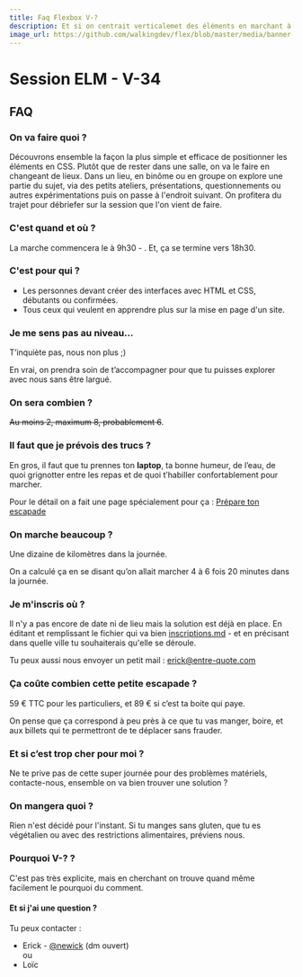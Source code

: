 ```yaml
---
title: Faq Flexbox V-?
description: Et si on centrait verticalemet des éléments en marchant à l'horizontal autour de ?.
image_url: https://github.com/walkingdev/flex/blob/master/media/banner-flex.jpg?raw=true
---
```


# Session ELM - V-34

## FAQ

### On va faire quoi ?

Découvrons ensemble la façon la plus simple et efficace de positionner les éléments en CSS.
Plutôt que de rester dans une salle, on va le faire en changeant de lieux.
Dans un lieu, en binôme ou en groupe on explore une partie du sujet, via des petits ateliers, présentations, questionnements ou autres expérimentations puis on passe à l'endroit suivant.
On profitera du trajet pour débriefer sur la session que l'on vient de faire.

### C'est quand et où ?

La marche commencera le à 9h30  - .
Et, ça se termine vers 18h30.

### C'est pour qui ?

- Les personnes devant créer des interfaces avec HTML et CSS, débutants ou confirmées.
- Tous ceux qui veulent en apprendre plus sur la mise en page d'un site.


### Je me sens pas au niveau…

T’inquiète pas, nous non plus ;)

En vrai, on prendra soin de t’accompagner pour que tu puisses explorer avec nous sans être largué.

### On sera combien ?

~~Au moins 2, maximum 8, probablement 6~~. 

### Il faut que je prévois des trucs ?

En gros, il faut que tu prennes ton **laptop**, ta bonne humeur, de l’eau, de quoi grignotter entre les repas et de quoi t’habiller confortablement pour marcher.

Pour le détail on a fait une page spécialement pour ça : [Prépare ton escapade](http://walkingdev.fr/#walkingdev/flex/blob/master/prepare-ton-escapade.md)

### On marche beaucoup ?

Une dizaine de kilomètres dans la journée.

On a calculé ça en se disant qu’on allait marcher 4 à 6 fois 20 minutes dans la journée.

### Je m'inscris où ?

Il n'y a pas encore de date ni de lieu mais la solution est déjà en place.
En éditant et remplissant le fichier qui va bien [inscriptions.md](https://github.com/walkingdev/flex/edit/master/inscriptions.md) - et en précisant dans quelle ville tu souhaiterais qu'elle se déroule.

Tu peux aussi nous envoyer un petit mail : [erick@entre-quote.com](mailto:erick@entre-quote.com)

### Ça coûte combien cette petite escapade ?

59 € TTC pour les particuliers, et 89 € si c’est ta boite qui paye.

On pense que ça correspond à peu près à ce que tu vas manger, boire, et aux billets qui te permettront de te déplacer sans frauder.

### Et si c’est trop cher pour moi ?

Ne te prive pas de cette super journée pour des problèmes matériels, contacte-nous, ensemble on va bien trouver une solution ? 

### On mangera quoi ?

Rien n'est décidé pour l'instant. Si tu manges sans gluten, que tu es végétalien ou avec des restrictions alimentaires, préviens nous.

### Pourquoi V-? ?

C'est pas très explicite, mais en cherchant on trouve quand même facilement le pourquoi du comment.

#### Et si j'ai une question ?

Tu peux contacter :  
- Erick - [@newick](http://twitter.com/newick) (dm ouvert)  
ou  
- Loïc
